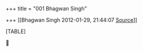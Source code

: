 +++
title = "001 Bhagwan Singh"

+++
[[Bhagwan Singh	2012-01-29, 21:44:07 [Source](https://groups.google.com/g/bvparishat/c/4NEyGzNmeDY)]]



[TABLE]



